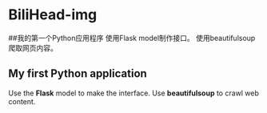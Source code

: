 # BiliHead-img 
##我的第一个Python应用程序
使用Flask model制作接口。
使用beautifulsoup爬取网页内容。

## My first Python application
Use the **Flask** model to make the interface.
Use **beautifulsoup** to crawl web content.
